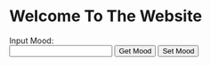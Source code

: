 <!DOCTYPE html>
<html lang="en">
<head>
 
</head>
   
<body>
    <div>
     <h1 class="heading"> Welcome To The Website</h1>
      <label for="mood">Input Mood:</label> <br />
       <input type="text" id="mood" />
       <button onclick="getMood()">Get Mood</button>
       <button onclick="setMood()">Set Mood</button>
    </div>
</body>
</html>
